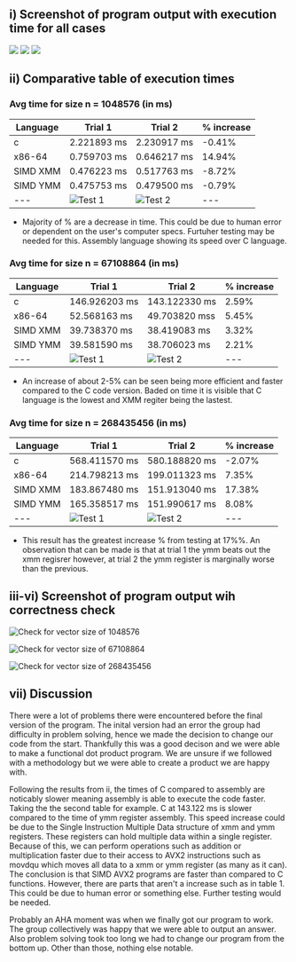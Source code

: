 
## i) Screenshot of program output with execution time for all cases

![](Screenshots/output_p1.png)
![](Screenshots/output_p2.png)
![](Screenshots/output_p3.png)

## ii) Comparative table of execution times

### Avg time for size n = 1048576 (in ms)
| Language | Trial 1 | Trial 2 | % increase |
| --- | --- | --- | --- | 
| c | 2.221893 ms |  2.230917 ms |  -0.41% |
| x86-64 | 0.759703 ms | 0.646217 ms | 14.94% | 
| SIMD XMM | 0.476223 ms | 0.517763 ms | -8.72% |
| SIMD YMM | 0.475753 ms | 0.479500 ms | -0.79% |
| --- | ![Test 1](Screenshots/comparative_table/s1t1.PNG) | ![Test 2](Screenshots/comparative_table/s1t2.PNG) | --- |

* Majority of % are a decrease in time. This could be due to human error or dependent on the user's computer specs. Furtuher testing may be needed for this. Assembly language showing its speed over C language.

### Avg time for size n = 67108864 (in ms)
| Language | Trial 1 | Trial 2 | % increase |
| --- | --- | --- | --- | 
| c | 146.926203 ms |  143.122330 ms | 2.59% |
| x86-64 | 52.568163 ms | 49.703820 mss | 5.45% |
| SIMD XMM | 39.738370 ms | 38.419083 ms | 3.32% |
| SIMD YMM | 39.581590 ms | 38.706023 ms | 2.21% |
| --- | ![Test 1](Screenshots/comparative_table/s2t1.PNG) | ![Test 2](Screenshots/comparative_table/s2t2.PNG) | --- |

* An increase of about 2-5% can be seen being more efficient and faster compared to the C code version. Baded on time it is visible that C language is the lowest and XMM regiter being the lastest.

### Avg time for size n = 268435456 (in ms)
| Language | Trial 1 | Trial 2 | % increase |
| --- | --- | --- | --- | 
| c | 568.411570 ms |  580.188820 ms | -2.07% |
| x86-64 | 214.798213 ms | 199.011323 ms | 7.35% |
| SIMD XMM | 183.867480 ms | 151.913040 ms |17.38%|
| SIMD YMM | 165.358517 ms | 151.990617 ms | 8.08%|
| --- | ![Test 1](Screenshots/comparative_table/s3t1.PNG) | ![Test 2](Screenshots/comparative_table/s3t2.PNG) | --- |

*  This result has the greatest increase % from testing at 17%%. An observation that can be made is that at trial 1 the ymm beats out the xmm regisrer however, at trial 2 the ymm register is marginally worse than the previous.

## iii-vi) Screenshot of program output wih correctness check

![Check for vector size of 1048576](Screenshots/correctness_check/outcheck1.PNG)

![Check for vector size of 67108864](Screenshots/correctness_check/outcheck2.PNG)

![Check for vector size of 268435456](Screenshots/correctness_check/outcheck3.PNG)

## vii) Discussion 

There were a lot of problems there were encountered before the final version of the program. The inital version had an error the group had difficulty in problem solving, hence we made the decision to change our code from the start. Thankfully this was a good decison and we were able to make a functional dot product program. We are unsure if we followed with a methodology but we were able to create a product we are happy with. 

Following the results from ii, the times of C compared to assembly are noticably slower meaning assembly is able to execute the code faster. Taking the the second table for example. C at 143.122 ms is slower compared to the time of ymm register assembly. This speed increase could be due to the Single Instruction Multiple Data structure of xmm and ymm registers. These registers can hold multiple data within a single register. Because of this, we can perform operations such as addition or multiplication faster due to their access to AVX2 instructions such as movdqu which moves all data to a xmm or ymm register (as many as it can). The conclusion is that SIMD AVX2 programs are faster than compared to C functions. However, there are parts that aren't a increase such as in table 1. This could be due to human error or something else. Further testing would be needed.

Probably an AHA moment was when we finally got our program to work. The group collectively was happy that we were able to output an answer. Also problem solving took too long we had to change our program from the bottom up. Other than those, nothing else notable.

  
